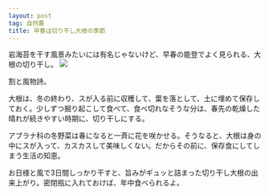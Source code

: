 ```yaml
---
layout: post
tag: 自然農
title: 早春は切り干し大根の季節
---
```


岩海苔を干す風景みたいには有名じゃないけど、早春の能登でよく見られる、大根の切り干し。
![](https://kobapan.com/p/_data/i/galleries/sizen-nou/IMG_20200309_091944-sm.jpg)

割と風物詩。

大根は、冬の終わり、スが入る前に収穫して、葉を落として、土に埋めて保存しておく。少しずつ掘り起こして食べて、食べ切れなそうな分は、春先の乾燥した晴れが続きやすい時期に、切り干しにする。

アブラナ科の冬野菜は春になると一斉に花を咲かせる。そうなると、大根は身の中にスが入って、カスカスして美味しくない。だからその前に、保存食にしてしまう生活の知恵。

お日様と風で3日間しっかり干すと、旨みがギュッと詰まった切り干し大根の出来上がり。密閉瓶に入れておけば、年中食べられるよ。
